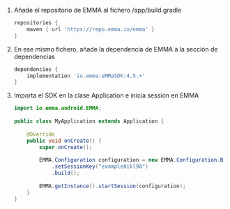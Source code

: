 1. Añade el repositorio de EMMA al fichero /app/build.gradle

	```groovy
	repositories {
	    maven { url 'https://repo.emma.io/emma' }
	} 
	```

2. En ese mismo fichero, añade la dependencia de EMMA a la sección de dependencias

	```groovy
	dependencies {
	    implementation 'io.emma:eMMaSDK:4.5.+'  
	}
	```

3. Importa el SDK en la clase Application e inicia sessión en EMMA

	```java
	import io.emma.android.EMMA;
		
	public class MyApplication extends Application {
		
	    @Override
	    public void onCreate() {
	        super.onCreate();
		
	        EMMA.Configuration configuration = new EMMA.Configuration.Builder(this)
	            .setSessionKey("example0ikl98")
	            .build();
		
	        EMMA.getInstance().startSession(configuration);
	    }
	}
	```